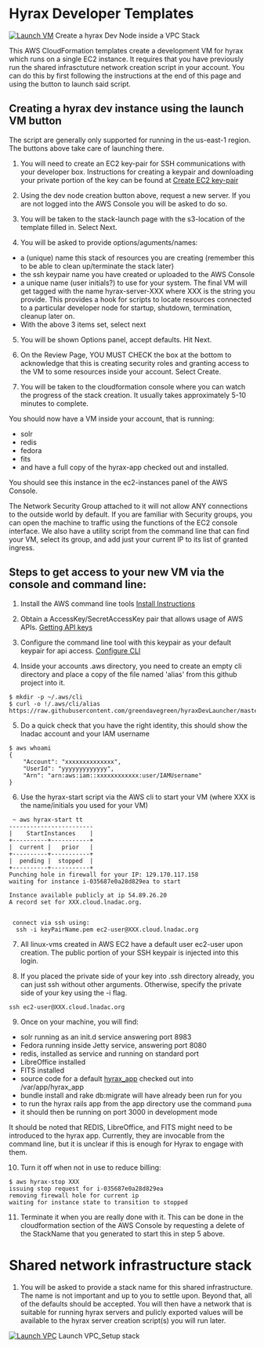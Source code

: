 # Hyrax Developer Templates

[![Launch VM](https://s3.amazonaws.com/cloudformation-examples/cloudformation-launch-stack.png)](https://console.aws.amazon.com/cloudformation/home?region=us-east-1#/stacks/new?stackName=hyraxUserXXStack&templateURL=https://s3.amazonaws.com/hyrax-cf/stack.yaml) Create a hyrax Dev Node inside a VPC Stack

This AWS CloudFormation templates create a development VM for hyrax which runs on a single EC2 instance.  It requires that you have previously run the shared infrasctuture network creation script in your account.  You can do this by first following the instructions at the end of this page and using the button to launch said script.
 
## Creating a hyrax dev instance using the launch VM button

The script are generally only supported for running in the us-east-1 region.  The buttons above take care of launching there.

1. You will need to create an EC2 key-pair for SSH communications with your developer box.  Instructions for creating a keypair and downloading your private portion of the key can be found at [Create EC2 key-pair](http://docs.aws.amazon.com/AWSEC2/latest/UserGuide/ec2-key-pairs.html)


2. Using the dev node creation button above, request a new server.  If you are not logged into the AWS Console you will be asked to do so.  

3. You will be taken to the stack-launch page with the s3-location of the template filled in.  Select Next.

4. You will be asked to provide options/aguments/names:
 - a (unique) name this stack of resources you are creating (remember this to be able to clean up/terminate the stack later)
 - the ssh keypair name you have created or uploaded to the AWS Console
 - a unique name (user initials?) to use for your system.  The final VM will get tagged with the name hyrax-server-XXX where XXX is the string you provide.  This provides a hook for scripts to locate resources connected to a particular developer node for startup, shutdown, termination, cleanup later on.
 - With the above 3 items set, select next
 
5. You will be shown Options panel, accept defaults.  Hit Next.

6. On the Review Page, YOU MUST CHECK the box at the bottom to acknowledge that this is creating security roles and granting access to the VM to some resources inside your account.  Select Create.


7. You will be taken to the cloudformation console where you can watch the progress of the stack creation.  It usually takes approximately 5-10 minutes to complete.

You should now have a VM inside your account, that is running:
  - solr
  - redis
  - fedora
  - fits
  - and have a full copy of the hyrax-app checked out and installed.
  
You should see this instance in the ec2-instances panel of the AWS Console.

The Network Security Group attached to it will not allow ANY connections to the outside world by default.  If you are familiar with Security groups, you can open the machine to traffic using the functions of the EC2 console interface.  We also have a utility script from the command line that can find your VM, select its group, and add just your current IP to its list of granted ingress.

## Steps to get access to your new VM via the console and command line:

1. Install the AWS command line tools  [Install Instructions](http://docs.aws.amazon.com/cli/latest/userguide/installing.html)
2. Obtain a AccessKey/SecretAccessKey pair that allows usage of AWS APIs. [Getting API keys](http://docs.aws.amazon.com/IAM/latest/UserGuide/id_credentials_access-keys.html#Using_CreateAccessKey) 
3. Configure the command line tool with this keypair as your default keypair for api access. [Configure CLI](http://docs.aws.amazon.com/cli/latest/userguide/cli-chap-getting-started.html)

4. Inside your accounts .aws directory, you need to create an empty cli directory and place a copy of the file named 'alias' from this github project into it.

```console
$ mkdir -p ~/.aws/cli
$ curl -o !/.aws/cli/alias https://raw.githubusercontent.com/greendavegreen/hyraxDevLauncher/master/alias
```

5. Do a quick check that you have the right identity, this should show the lnadac account and your IAM username

```console
$ aws whoami
{
    "Account": "xxxxxxxxxxxxxx", 
    "UserId": "yyyyyyyyyyyyy", 
    "Arn": "arn:aws:iam::xxxxxxxxxxxx:user/IAMUsername"
}
```

6. Use the hyrax-start script via the AWS cli to start your VM (where XXX is the name/initials you used for your VM)
```console
 ~ aws hyrax-start tt
------------------------
|    StartInstances    |
+----------+-----------+
|  current |   prior   |
+----------+-----------+
|  pending |  stopped  |
+----------+-----------+
Punching hole in firewall for your IP: 129.170.117.158
waiting for instance i-035687e0a28d829ea to start

Instance available publicly at ip 54.89.26.20
A record set for XXX.cloud.lnadac.org.


 connect via ssh using:
  ssh -i keyPairName.pem ec2-user@XXX.cloud.lnadac.org
```

7. All linux-vms created in AWS EC2 have a default user ec2-user upon creation.  The public portion of your SSH keypair is injected into this login.

8. If you placed the private side of your key into .ssh directory already, you can just ssh without other arguments.  Otherwise, specify the private side of your key using the -i flag.

```console
ssh ec2-user@XXX.cloud.lnadac.org
```

9. Once on your machine, you will find:
- solr running as an init.d service answering port 8983
- Fedora running inside Jetty service, answering port 8080
- redis, installed as service and running on standard port
- LibreOffice installed 
- FITS installed
- source code for a default [hyrax_app](https://github.com/greendavegreen/hyrax_app.git) checked out into /var/app/hyrax_app
- bundle install and rake db:migrate will have already been run for you
- to run the hyrax rails app from the app directory use the command `puma`
- it should then be running on port 3000 in development mode

It should be noted that REDIS, LibreOffice, and FITS might need to be introduced to the hyrax app.  Currently, they are invocable from the command line, but it is unclear if this is enough for Hyrax to engage with them.

10. Turn it off when not in use to reduce billing:
```console
$ aws hyrax-stop XXX
issuing stop request for i-035687e0a28d829ea
removing firewall hole for current ip
waiting for instance state to transition to stopped
```

11. Terminate it when you are really done with it.  This can be done in the cloudformation section of the AWS Console by requesting a delete of the StackName that you generated to start this in step 5 above.



# Shared network infrastructure stack

1. You will be asked to provide a stack name for this shared infrastructure.  The name is not important and up to you to settle upon.  Beyond that, all of the defaults should be accepted.  You will then have a network that is suitable for running hyrax servers and pulicly exported values will be available to the hyrax server creation script(s) you will run later.

[![Launch VPC](https://s3.amazonaws.com/cloudformation-examples/cloudformation-launch-stack.png)](https://console.aws.amazon.com/cloudformation/home?region=us-east-1#/stacks/new?stackName=hyraxVPCStack&templateURL=https://s3.amazonaws.com/hyrax-cf/vpc.yaml)  Launch VPC_Setup stack
